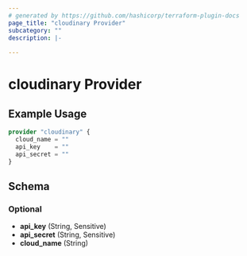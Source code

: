 ```yaml
---
# generated by https://github.com/hashicorp/terraform-plugin-docs
page_title: "cloudinary Provider"
subcategory: ""
description: |-
  
---
```


# cloudinary Provider



## Example Usage

```terraform
provider "cloudinary" {
  cloud_name = ""
  api_key    = ""
  api_secret = ""
}
```

<!-- schema generated by tfplugindocs -->
## Schema

### Optional

- **api_key** (String, Sensitive)
- **api_secret** (String, Sensitive)
- **cloud_name** (String)
